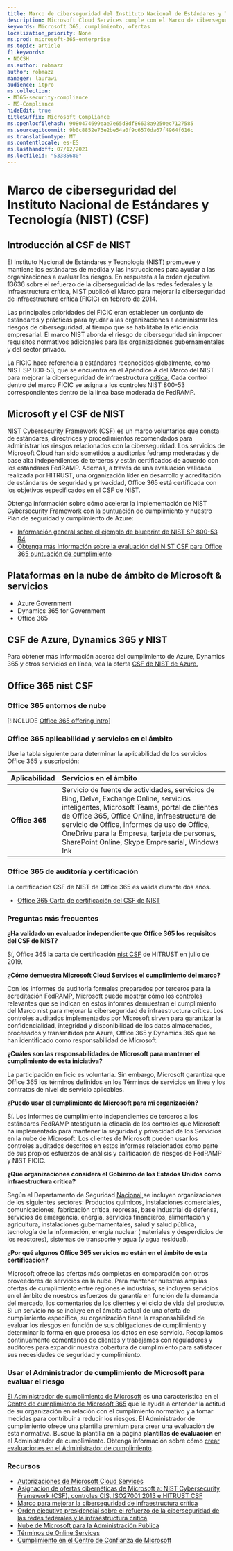 ```yaml
---
title: Marco de ciberseguridad del Instituto Nacional de Estándares y Tecnología (NIST) (CSF)
description: Microsoft Cloud Services cumple con el Marco de ciberseguridad (CSF) del Instituto Nacional de Estándares y Tecnología (NIST).
keywords: Microsoft 365, cumplimiento, ofertas
localization_priority: None
ms.prod: microsoft-365-enterprise
ms.topic: article
f1.keywords:
- NOCSH
ms.author: robmazz
author: robmazz
manager: laurawi
audience: itpro
ms.collection:
- M365-security-compliance
- MS-Compliance
hideEdit: true
titleSuffix: Microsoft Compliance
ms.openlocfilehash: 9080474699eae7e65d8df86638a9250ec7127585
ms.sourcegitcommit: 9b0c8852e73e2be54a0f9c6570da67f4964f616c
ms.translationtype: MT
ms.contentlocale: es-ES
ms.lasthandoff: 07/12/2021
ms.locfileid: "53385680"
---
```

# <a name="national-institute-of-standards-and-technology-nist-cybersecurity-framework-csf"></a>Marco de ciberseguridad del Instituto Nacional de Estándares y Tecnología (NIST) (CSF)

## <a name="nist-csf-overview"></a>Introducción al CSF de NIST

El Instituto Nacional de Estándares y Tecnología (NIST) promueve y mantiene los estándares de medida y las instrucciones para ayudar a las organizaciones a evaluar los riesgos. En respuesta a la orden ejecutiva 13636 sobre el refuerzo de la ciberseguridad de las redes federales y la infraestructura crítica, NIST publicó el Marco para mejorar la ciberseguridad de infraestructura crítica (FICIC) en febrero de 2014.

Las principales prioridades del FICIC eran establecer un conjunto de estándares y prácticas para ayudar a las organizaciones a administrar los riesgos de ciberseguridad, al tiempo que se habilitaba la eficiencia empresarial. El marco NIST aborda el riesgo de ciberseguridad sin imponer requisitos normativos adicionales para las organizaciones gubernamentales y del sector privado.

La FICIC hace referencia a estándares reconocidos globalmente, como NIST SP 800-53, que se encuentra en el Apéndice A del Marco del NIST para mejorar la ciberseguridad de infraestructura [crítica.](https://www.nist.gov/publications/framework-improving-critical-infrastructure-cybersecurity-version-11) Cada control dentro del marco FICIC se asigna a los controles NIST 800-53 correspondientes dentro de la línea base moderada de FedRAMP.

## <a name="microsoft-and-the-nist-csf"></a>Microsoft y el CSF de NIST

NIST Cybersecurity Framework (CSF) es un marco voluntarios que consta de estándares, directrices y procedimientos recomendados para administrar los riesgos relacionados con la ciberseguridad. Los servicios de Microsoft Cloud han sido sometidos a auditorías fedramp moderadas y de base alta independientes de terceros y están certificados de acuerdo con los estándares FedRAMP. Además, a través de una evaluación validada realizada por HITRUST, una organización líder en desarrollo y acreditación de estándares de seguridad y privacidad, Office 365 está certificada con los objetivos especificados en el CSF de NIST.

Obtenga información sobre cómo acelerar la implementación de NIST Cybersecurity Framework con la puntuación de cumplimiento y nuestro Plan de seguridad y cumplimiento de Azure:

- [Información general sobre el ejemplo de blueprint de NIST SP 800-53 R4](/azure/governance/blueprints/samples/nist-sp-800-53-rev4/)
- [Obtenga más información sobre la evaluación del NIST CSF para Office 365 puntuación de cumplimiento](https://techcommunity.microsoft.com/t5/Security-Privacy-and-Compliance/New-NIST-CSF-and-CSA-CCM-assessments-available-in-Compliance/ba-p/218554)

## <a name="microsoft-in-scope-cloud-platforms--services"></a>Plataformas en la nube de ámbito de Microsoft & servicios

- Azure Government
- Dynamics 365 for Government
- Office 365

## <a name="azure-dynamics-365-and-nist-csf"></a>CSF de Azure, Dynamics 365 y NIST

Para obtener más información acerca del cumplimiento de Azure, Dynamics 365 y otros servicios en línea, vea la oferta [CSF de NIST de Azure.](/azure/compliance/offerings/offering-nist-csf)

## <a name="office-365-and-nist-csf"></a>Office 365 nist CSF

### <a name="office-365-cloud-environments"></a>Office 365 entornos de nube

[!INCLUDE [Office 365 offering intro](../includes/o365-offering-introduction.md)]

### <a name="office-365-applicability-and-in-scope-services"></a>Office 365 aplicabilidad y servicios en el ámbito

Use la tabla siguiente para determinar la aplicabilidad de los servicios Office 365 y suscripción:

| **Aplicabilidad** | **Servicios en el ámbito** |
|:------------------|:----------------------|
| **Office 365** | Servicio de fuente de actividades, servicios de Bing, Delve, Exchange Online, servicios inteligentes, Microsoft Teams, portal de clientes de Office 365, Office Online, infraestructura de servicio de Office, informes de uso de Office, OneDrive para la Empresa, tarjeta de personas, SharePoint Online, Skype Empresarial, Windows Ink |

### <a name="office-365-audit-cycle-and-certification"></a>Office 365 de auditoría y certificación

La certificación CSF de NIST de Office 365 es válida durante dos años.

- [Office 365 Carta de certificación del CSF de NIST](https://aka.ms/O365NISTCSFcertification)

### <a name="frequently-asked-questions"></a>Preguntas más frecuentes

**¿Ha validado un evaluador independiente que Office 365 los requisitos del CSF de NIST?**

Sí, Office 365 la carta de certificación [nist CSF](https://servicetrust.microsoft.com/ViewPage/MSComplianceGuide?command=Download&downloadType=Document&downloadId=2a472d92-7c3b-47e0-9ae7-0f539da31f42&docTab=4ce99610-c9c0-11e7-8c2c-f908a777fa4d_GRC_Assessment_Reports) de HITRUST en julio de 2019.

**¿Cómo demuestra Microsoft Cloud Services el cumplimiento del marco?**

Con los informes de auditoría formales preparados por terceros para la acreditación FedRAMP, Microsoft puede mostrar cómo los controles relevantes que se indican en estos informes demuestran el cumplimiento del Marco nist para mejorar la ciberseguridad de infraestructura crítica. Los controles auditados implementados por Microsoft sirven para garantizar la confidencialidad, integridad y disponibilidad de los datos almacenados, procesados y transmitidos por Azure, Office 365 y Dynamics 365 que se han identificado como responsabilidad de Microsoft.

**¿Cuáles son las responsabilidades de Microsoft para mantener el cumplimiento de esta iniciativa?**

La participación en ficic es voluntaria. Sin embargo, Microsoft garantiza que Office 365 los términos definidos en los Términos de servicios en línea y los contratos de nivel de servicio aplicables.

**¿Puedo usar el cumplimiento de Microsoft para mi organización?**

Sí. Los informes de cumplimiento independientes de terceros a los estándares FedRAMP atestiguan la eficacia de los controles que Microsoft ha implementado para mantener la seguridad y privacidad de los Servicios en la nube de Microsoft. Los clientes de Microsoft pueden usar los controles auditados descritos en estos informes relacionados como parte de sus propios esfuerzos de análisis y calificación de riesgos de FedRAMP y NIST FICIC.

**¿Qué organizaciones considera el Gobierno de los Estados Unidos como infraestructura crítica?**

Según el Departamento de Seguridad [Nacional,](https://www.dhs.gov/critical-infrastructure-sectors)se incluyen organizaciones de los siguientes sectores: Productos químicos, instalaciones comerciales, comunicaciones, fabricación crítica, represas, base industrial de defensa, servicios de emergencia, energía, servicios financieros, alimentación y agricultura, instalaciones gubernamentales, salud y salud pública, tecnología de la información, energía nuclear (materiales y desperdicios de los reactores), sistemas de transporte y agua (y agua residual).

**¿Por qué algunos Office 365 servicios no están en el ámbito de esta certificación?**

Microsoft ofrece las ofertas más completas en comparación con otros proveedores de servicios en la nube. Para mantener nuestras amplias ofertas de cumplimiento entre regiones e industrias, se incluyen servicios en el ámbito de nuestros esfuerzos de garantía en función de la demanda del mercado, los comentarios de los clientes y el ciclo de vida del producto. Si un servicio no se incluye en el ámbito actual de una oferta de cumplimiento específica, su organización tiene la responsabilidad de evaluar los riesgos en función de sus obligaciones de cumplimiento y determinar la forma en que procesa los datos en ese servicio. Recopilamos continuamente comentarios de clientes y trabajamos con reguladores y auditores para expandir nuestra cobertura de cumplimiento para satisfacer sus necesidades de seguridad y cumplimiento.

### <a name="use-microsoft-compliance-manager-to-assess-your-risk"></a>Usar el Administrador de cumplimiento de Microsoft para evaluar el riesgo

[El Administrador de cumplimiento de Microsoft](/microsoft-365/compliance/compliance-manager) es una característica en el [Centro de cumplimiento de Microsoft 365](/microsoft-365/compliance/microsoft-365-compliance-center) que le ayuda a entender la actitud de su organización en relación con el cumplimiento normativo y a tomar medidas para contribuir a reducir los riesgos. El Administrador de cumplimiento ofrece una plantilla premium para crear una evaluación de esta normativa. Busque la plantilla en la página **plantillas de evaluación** en el Administrador de cumplimiento. Obtenga información sobre cómo [crear evaluaciones en el Administrador de cumplimiento](/microsoft-365/compliance/compliance-manager-assessments).

### <a name="resources"></a>Recursos

- [Autorizaciones de Microsoft Cloud Services](https://marketplace.fedramp.gov/index.html#/products?status=Compliant&sort=productName)
- [Asignación de ofertas cibernéticas de Microsoft a: NIST Cybersecurity Framework (CSF), controles CIS, ISO27001:2013 e HITRUST CSF](https://go.microsoft.com/fwlink/p/?linkid=2074025)
- [Marco para mejorar la ciberseguridad de infraestructura crítica](https://www.nist.gov/publications/framework-improving-critical-infrastructure-cybersecurity-version-11)
- [Orden ejecutiva presidencial sobre el refuerzo de la ciberseguridad de las redes federales y la infraestructura crítica](https://www.whitehouse.gov/the-press-office/2017/05/11/presidential-executive-order-strengthening-cybersecurity-federal)
- [Nube de Microsoft para la Administración Pública](https://go.microsoft.com/fwlink/p/?linkid=2087246)
- [Términos de Online Services](https://www.microsoftvolumelicensing.com/DocumentSearch.aspx?Mode=3&DocumentTypeId=31)
- [Cumplimiento en el Centro de Confianza de Microsoft](https://www.microsoft.com/trust-center/compliance/compliance-overview)
